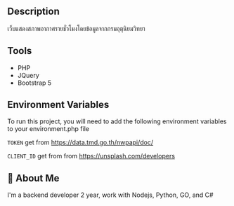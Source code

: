 ## Description

เว็บแสดงสภาพอากาศรายชั่วโมงโดยข้อมูลจากกรมอุตุนิยมวิทยา

## Tools

- PHP
- JQuery
- Bootstrap 5



## Environment Variables

To run this project, you will need to add the following environment variables to your environment.php file

`TOKEN` get from https://data.tmd.go.th/nwpapi/doc/

`CLIENT_ID` get from from https://unsplash.com/developers


## 🚀 About Me
I'm a backend developer 2 year, work with Nodejs, Python, GO, and C#
